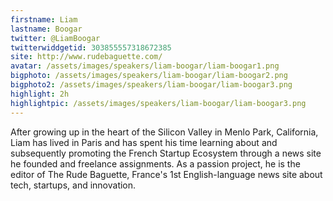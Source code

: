 ```yaml
---
firstname: Liam 
lastname: Boogar
twitter: @LiamBoogar
twitterwiddgetid: 303855557318672385
site: http://www.rudebaguette.com/
avatar: /assets/images/speakers/liam-boogar/liam-boogar1.png
bigphoto: /assets/images/speakers/liam-boogar/liam-boogar2.png
bigphoto2: /assets/images/speakers/liam-boogar/liam-boogar3.png
highlight: 2h
highlightpic: /assets/images/speakers/liam-boogar/liam-boogar3.png
---
```


After growing up in the heart of the Silicon Valley in Menlo Park, California, Liam has lived in Paris and has spent his time learning about and subsequently promoting the French Startup Ecosystem through a news site he founded and freelance assignments.
As a passion project, he is the editor of The Rude Baguette, France's 1st English-language news site about tech, startups, and innovation. 


